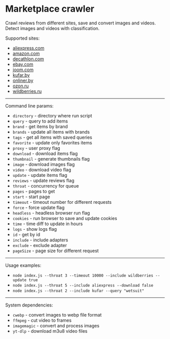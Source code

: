 # Marketplace crawler

Crawl reviews from different sites, save and convert images and videos. Detect images and videos with classification.

Supported sites:
- [aliexpress.com](https://aliexpress.com)
- [amazon.com](https://amazon.com)
- [decathlon.com](https://decathlon.com)
- [ebay.com](https://ebay.com)
- [joom.com](https://joom.com)
- [kufar.by](https://kufar.by)
- [onliner.by](https://onliner.by)
- [ozon.ru](https://ozon.ru)
- [wildberries.ru](https://wildberries.ru)

***

Command line params:
- `directory` - directory where run script
- `query` - query to add items
- `brand` - get items by brand
- `brands` - update all items with brands
- `tags` - get all items with saved queries
- `favorite` - update only favorites items
- `proxy` - user proxy flag
- `download` - download items flag
- `thumbnail` - generate thumbnails flag
- `image` - download images flag
- `video` - download video flag
- `update` - update items flag
- `reviews` - update reviews flag
- `throat` - concurrency for queue
- `pages` - pages to get
- `start` - start page
- `timeout` - timeout number for different requests
- `force` - force update flag
- `headless` - headless browser run flag
- `cookies` - run browser to save and update cookies
- `time` - time diff to update in hours
- `logs` - show logs flag
- `id` - get by id
- `include` - include adapters
- `exclude` - exclude adapter
- `pageSize` - page size for different request

***

Usage examples:
- `node index.js --throat 3 --timeout 10000 --include wildberries --update true`
- `node index.js --throat 5 --include aliexpress --download false`
- `node index.js --throat 2 --include kufar --query "wetsuit"`

***

System dependencies:
- `cwebp` - convert images to webp file format
- `ffmpeg` - cut video to frames
- `imagemagic` - convert and process images
- `yt-dlp` - download m3u8 video files